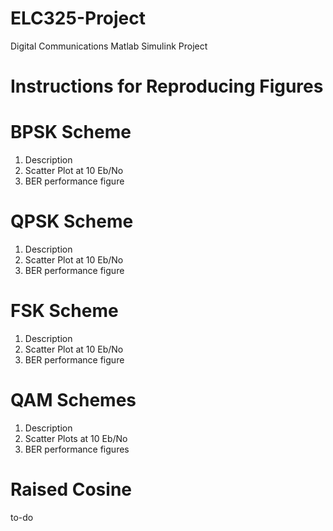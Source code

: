 # ELC325-Project
Digital Communications Matlab Simulink Project

# Instructions for Reproducing Figures

# BPSK Scheme
1. Description
2. Scatter Plot at 10 Eb/No
3. BER performance figure

# QPSK Scheme
1. Description
2. Scatter Plot at 10 Eb/No
3. BER performance figure

# FSK Scheme
1. Description
2. Scatter Plot at 10 Eb/No
3. BER performance figure

# QAM Schemes
1. Description
2. Scatter Plots at 10 Eb/No
3. BER performance figures

# Raised Cosine
to-do

